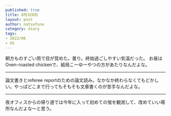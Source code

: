 ```yaml
--- 
published: true
title: 8月320日
layout: post
author: natsufuna
category: diary
tags: 
- 2022/06
- US
---
```

朝方ものすごい雨で目が覚めた。曇り。終始過ごしやすい気温だった。
お昼はOven-roasted chickenで、結局こーゆーやつの方があたりなんだよな。

---
論文書きとreferee reportのための論文読み。なかなか終わらなくてもどかしい。やっぱどこまで行ってもそもそも文章書くのが苦手なんだよな。

---
夜オフィスからの帰り道では今年に入って初めての蛍を観測して、改めていい場所なんだよな〜と思う。